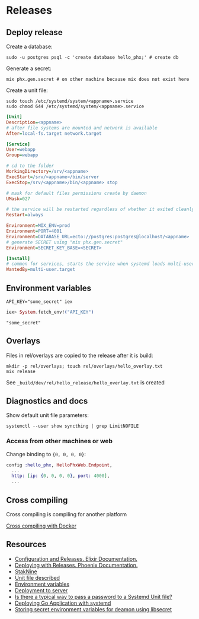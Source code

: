 # Releases

## Deploy release

Create a database:

```shell
sudo -u postgres psql -c 'create database hello_phx;' # create db
```

Generate a secret:

```shell
mix phx.gen.secret # on other machine because mix does not exist here
```

Create a unit file:

```shell
sudo touch /etc/systemd/system/<appname>.service
sudo chmod 644 /etc/systemd/system/<appname>.service
```

```ini
[Unit]
Description=<appname>
# after file systems are mounted and network is available
After=local-fs.target network.target

[Service]
User=webapp
Group=webapp

# cd to the folder
WorkingDirectory=/srv/<appname>
ExecStart=/srv/<appname>/bin/server
ExecStop=/srv/<appname>/bin/<appname> stop

# mask for default files permissions create by daemon
UMask=027

# the service will be restarted regardless of whether it exited cleanly or not
Restart=always

Environment=MIX_ENV=prod
Environment=PORT=4001
Environment=DATABASE_URL=ecto://postgres:postgres@localhost/<appname>
# generate SECRET using "mix phx.gen.secret"
Environment=SECRET_KEY_BASE=<SECRET>

[Install]
# common for services, starts the service when systemd loads multi-user.target
WantedBy=multi-user.target
```

## Environment variables

```shell
API_KEY="some_secret" iex
```

```elixir
iex> System.fetch_env!("API_KEY")
```
```output
"some_secret"
```

## Overlays

Files in rel/overlays are copied to the release after it is build:

```shell
mkdir -p rel/overlays; touch rel/overlays/hello_overlay.txt
mix release
```

See `_build/dev/rel/hello_release/hello_overlay.txt` is created

## Diagnostics and docs

Show default unit file parameters:

```shell
systemctl --user show syncthing | grep LimitNOFILE
```

### Access from other machines or web

Change binding to `{0, 0, 0, 0}`:

```elixir
config :hello_phx, HelloPhxWeb.Endpoint,
  ...
  http: [ip: {0, 0, 0, 0}, port: 4000],
  ...
```

## Cross compiling

Cross compiling is compiling for another platform

[Cross compiling with Docker](https://nts.strzibny.name/cross-compiling-elixir-releases/#:~:text=Elixir%20releases%20are%20self%2Dcontained,are%20unfortunately%20not%20platform%2Dindependent.)

## Resources

* [Configuration and Releases. Elixir Documentation.](https://hexdocs.pm/elixir/config-and-releases.html)
* [Deploying with Releases. Phoenix Documentation.](https://hexdocs.pm/phoenix/releases.html)
* [StakNine](https://staknine.com/)
* [Unit file described](https://debian.pro/2602)
* [Environment variables](https://mbuffa.github.io/tips/20210916-elixir-environment-variables/#:~:text=An%20environment%20variable%20is%20a,on%20that%20aspect%20for%20beginners.&text=And%20the%20same%20call%20would%20work%20in%20your%20application%20source%20code)
* [Deployment to server](https://elixirforum.com/t/what-is-the-best-way-to-deploy-a-phoenix-application-to-ec2-or-digital-ocean/41284/3)
* [Is there a typical way to pass a password to a Systemd Unit file?](https://unix.stackexchange.com/questions/391040/is-there-a-typical-way-to-pass-a-password-to-a-systemd-unit-file)
* [Deploying Go Application with systemd](https://jonathanmh.com/deploying-go-apps-systemd-10-minutes-without-docker/)
* [Storing secret environment variables for deamon using libsecret](https://unix.stackexchange.com/questions/391040/is-there-a-typical-way-to-pass-a-password-to-a-systemd-unit-file)
